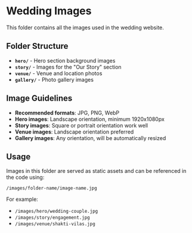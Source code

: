 # Wedding Images

This folder contains all the images used in the wedding website.

## Folder Structure

- **`hero/`** - Hero section background images
- **`story/`** - Images for the "Our Story" section
- **`venue/`** - Venue and location photos
- **`gallery/`** - Photo gallery images

## Image Guidelines

- **Recommended formats**: JPG, PNG, WebP
- **Hero images**: Landscape orientation, minimum 1920x1080px
- **Story images**: Square or portrait orientation work well
- **Venue images**: Landscape orientation preferred
- **Gallery images**: Any orientation, will be automatically resized

## Usage

Images in this folder are served as static assets and can be referenced in the code using:

```
/images/folder-name/image-name.jpg
```

For example:

- `/images/hero/wedding-couple.jpg`
- `/images/story/engagement.jpg`
- `/images/venue/shakti-vilas.jpg`
